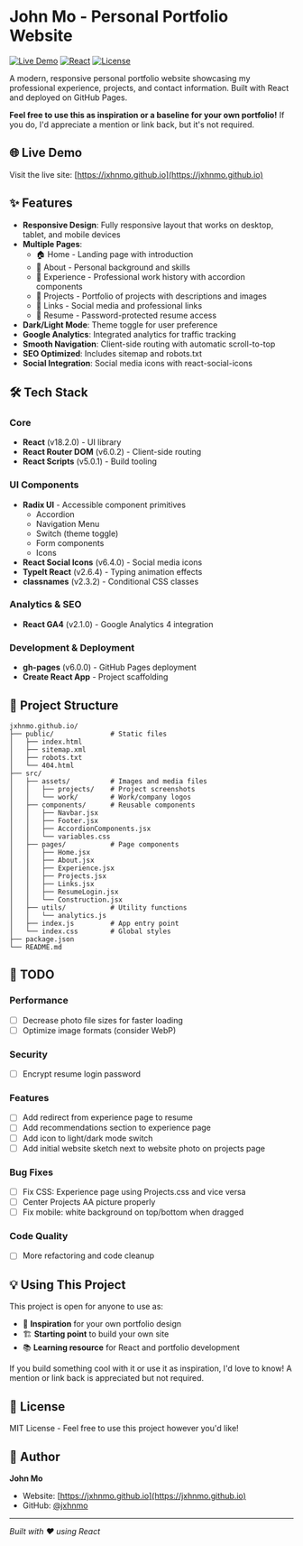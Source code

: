 # John Mo - Personal Portfolio Website

[![Live Demo](https://img.shields.io/badge/demo-live-brightgreen)](https://jxhnmo.github.io)
[![React](https://img.shields.io/badge/React-18.2.0-blue)](https://reactjs.org/)
[![License](https://img.shields.io/badge/license-MIT-green)]()

A modern, responsive personal portfolio website showcasing my professional experience, projects, and contact information. Built with React and deployed on GitHub Pages.

**Feel free to use this as inspiration or a baseline for your own portfolio!** If you do, I'd appreciate a mention or link back, but it's not required.

## 🌐 Live Demo

Visit the live site: [https://jxhnmo.github.io](https://jxhnmo.github.io)

## ✨ Features

- **Responsive Design**: Fully responsive layout that works on desktop, tablet, and mobile devices
- **Multiple Pages**:
  - 🏠 Home - Landing page with introduction
  - 👤 About - Personal background and skills
  - 💼 Experience - Professional work history with accordion components
  - 🚀 Projects - Portfolio of projects with descriptions and images
  - 🔗 Links - Social media and professional links
  - 📄 Resume - Password-protected resume access
- **Dark/Light Mode**: Theme toggle for user preference
- **Google Analytics**: Integrated analytics for traffic tracking
- **Smooth Navigation**: Client-side routing with automatic scroll-to-top
- **SEO Optimized**: Includes sitemap and robots.txt
- **Social Integration**: Social media icons with react-social-icons

## 🛠️ Tech Stack

### Core

- **React** (v18.2.0) - UI library
- **React Router DOM** (v6.0.2) - Client-side routing
- **React Scripts** (v5.0.1) - Build tooling

### UI Components

- **Radix UI** - Accessible component primitives
  - Accordion
  - Navigation Menu
  - Switch (theme toggle)
  - Form components
  - Icons
- **React Social Icons** (v6.4.0) - Social media icons
- **TypeIt React** (v2.6.4) - Typing animation effects
- **classnames** (v2.3.2) - Conditional CSS classes

### Analytics & SEO

- **React GA4** (v2.1.0) - Google Analytics 4 integration

### Development & Deployment

- **gh-pages** (v6.0.0) - GitHub Pages deployment
- **Create React App** - Project scaffolding

## 📁 Project Structure

```
jxhnmo.github.io/
├── public/              # Static files
│   ├── index.html
│   ├── sitemap.xml
│   ├── robots.txt
│   └── 404.html
├── src/
│   ├── assets/          # Images and media files
│   │   ├── projects/    # Project screenshots
│   │   └── work/        # Work/company logos
│   ├── components/      # Reusable components
│   │   ├── Navbar.jsx
│   │   ├── Footer.jsx
│   │   ├── AccordionComponents.jsx
│   │   └── variables.css
│   ├── pages/           # Page components
│   │   ├── Home.jsx
│   │   ├── About.jsx
│   │   ├── Experience.jsx
│   │   ├── Projects.jsx
│   │   ├── Links.jsx
│   │   ├── ResumeLogin.jsx
│   │   └── Construction.jsx
│   ├── utils/           # Utility functions
│   │   └── analytics.js
│   ├── index.js         # App entry point
│   └── index.css        # Global styles
├── package.json
└── README.md
```

## 📝 TODO

### Performance

- [ ] Decrease photo file sizes for faster loading
- [ ] Optimize image formats (consider WebP)

### Security

- [ ] Encrypt resume login password

### Features

- [ ] Add redirect from experience page to resume
- [ ] Add recommendations section to experience page
- [ ] Add icon to light/dark mode switch
- [ ] Add initial website sketch next to website photo on projects page

### Bug Fixes

- [ ] Fix CSS: Experience page using Projects.css and vice versa
- [ ] Center Projects AA picture properly
- [ ] Fix mobile: white background on top/bottom when dragged

### Code Quality

- [ ] More refactoring and code cleanup

## 💡 Using This Project

This project is open for anyone to use as:

- 🎨 **Inspiration** for your own portfolio design
- 🏗️ **Starting point** to build your own site
- 📚 **Learning resource** for React and portfolio development

If you build something cool with it or use it as inspiration, I'd love to know! A mention or link back is appreciated but not required.

## 📄 License

MIT License - Feel free to use this project however you'd like!

## 👤 Author

**John Mo**

- Website: [https://jxhnmo.github.io](https://jxhnmo.github.io)
- GitHub: [@jxhnmo](https://github.com/jxhnmo)

---

_Built with ❤️ using React_

